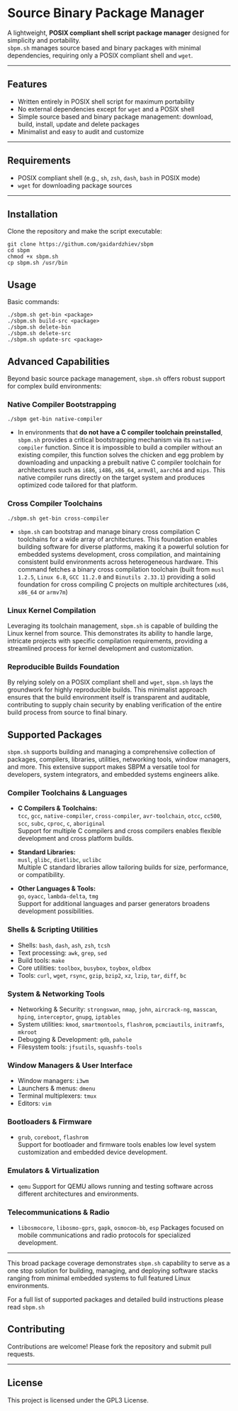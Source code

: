 # Source Binary Package Manager

A lightweight, **POSIX compliant shell script package manager** designed for simplicity and portability.  
`sbpm.sh` manages source based and binary packages with minimal dependencies, requiring only a POSIX compliant shell and `wget`.

---

## Features

- Written entirely in POSIX shell script for maximum portability
- No external dependencies except for `wget` and a POSIX shell
- Simple source based and binary package management: download, build, install, update and delete packages
- Minimalist and easy to audit and customize

---

## Requirements

- POSIX compliant shell (e.g., `sh`, `zsh`, `dash`, `bash` in POSIX mode)
- `wget` for downloading package sources

---

## Installation

Clone the repository and make the script executable:

```
git clone https://githum.com/gaidardzhiev/sbpm
cd sbpm
chmod +x sbpm.sh
cp sbpm.sh /usr/bin
```

## Usage

Basic commands:

```
./sbpm.sh get-bin <package>
./sbpm.sh build-src <package>
./sbpm.sh delete-bin
./sbpm.sh delete-src
./sbpm.sh update-src <package>
```

## Advanced Capabilities
Beyond basic source package management, `sbpm.sh` offers robust support for complex build environments:

### Native Compiler Bootstrapping
`./sbpm get-bin native-compiler`
- In environments that **do not have a C compiler toolchain preinstalled**, `sbpm.sh` provides a critical bootstrapping mechanism via its `native-compiler` function. Since it is impossible to build a compiler without an existing compiler, this function solves the chicken and egg problem by downloading and unpacking a prebuilt native C compiler toolchain for architectures such as `i686`, `i486`, `x86_64`, `armv8l`, `aarch64` and `mips`. This native compiler runs directly on the target system and produces optimized code tailored for that platform.

### Cross Compiler Toolchains
`./sbpm.sh get-bin cross-compiler`
 - `sbpm.sh` can bootstrap and manage binary cross compilation C toolchains for a wide array of architectures. This foundation enables building software for diverse platforms, making it a powerful solution for embedded systems development, cross compilation, and maintaining consistent build environments across heterogeneous hardware.
This command fetches a binary cross compilation toolchain (built from `musl 1.2.5`, `Linux 6.8`, `GCC 11.2.0` and `Binutils 2.33.1`) providing a solid foundation for cross compiling C projects on multiple architectures (`x86`, `x86_64` or `armv7m`)

### Linux Kernel Compilation
Leveraging its toolchain management, `sbpm.sh` is capable of building the Linux kernel from source. This demonstrates its ability to handle large, intricate projects with specific compilation requirements, providing a streamlined process for kernel development and customization.

### Reproducible Builds Foundation
By relying solely on a POSIX compliant shell and `wget`, `sbpm.sh` lays the groundwork for highly reproducible builds. This minimalist approach ensures that the build environment itself is transparent and auditable, contributing to supply chain security by enabling verification of the entire build process from source to final binary.


## Supported Packages

`sbpm.sh` supports building and managing a comprehensive collection of packages, compilers, libraries, utilities, networking tools, window managers, and more. This extensive support makes SBPM a versatile tool for developers, system integrators, and embedded systems engineers alike.

### Compiler Toolchains & Languages

- **C Compilers & Toolchains:**  
  `tcc`, `gcc`, `native-compiler`, `cross-compiler`, `avr-toolchain`, `otcc`, `cc500`, `scc`, `subc`, `cproc`, `c`, `aboriginal`  
  Support for multiple C compilers and cross compilers enables flexible development and cross platform builds.

- **Standard Libraries:**  
  `musl`, `glibc`, `dietlibc`, `uclibc`  
  Multiple C standard libraries allow tailoring builds for size, performance, or compatibility.

- **Other Languages & Tools:**  
  `go`, `oyacc`, `lambda-delta`, `tmg`  
  Support for additional languages and parser generators broadens development possibilities.

### Shells & Scripting Utilities

- Shells: `bash`, `dash`, `ash`, `zsh`, `tcsh`  
- Text processing: `awk`, `grep`, `sed`  
- Build tools: `make`  
- Core utilities: `toolbox`, `busybox`, `toybox`, `oldbox`  
- Tools: `curl`, `wget`, `rsync`, `gzip`, `bzip2`, `xz`, `lzip`, `tar`, `diff`, `bc`

### System & Networking Tools

- Networking & Security: `strongswan`, `nmap`, `john`, `aircrack-ng`, `masscan`, `hping`, `interceptor`, `gnupg`, `iptables`  
- System utilities: `kmod`, `smartmontools`, `flashrom`, `pcmciautils`, `initramfs`, `mkroot`  
- Debugging & Development: `gdb`, `pahole`  
- Filesystem tools: `jfsutils`, `squashfs-tools`

### Window Managers & User Interface

- Window managers: `i3wm`  
- Launchers & menus: `dmenu`  
- Terminal multiplexers: `tmux`  
- Editors: `vim`

### Bootloaders & Firmware

- `grub`, `coreboot`, `flashrom`  
  Support for bootloader and firmware tools enables low level system customization and embedded device development.

### Emulators & Virtualization

- `qemu` 
  Support for QEMU allows running and testing software across different architectures and environments.

### Telecommunications & Radio

- `libosmocore`, `libosmo-gprs`, `gapk`, `osmocom-bb`, `esp` 
  Packages focused on mobile communications and radio protocols for specialized development.

---

This broad package coverage demonstrates `sbpm.sh` capability to serve as a one stop solution for building, managing, and deploying software stacks ranging from minimal embedded systems to full featured Linux environments.

For a full list of supported packages and detailed build instructions please read `sbpm.sh`

## Contributing

Contributions are welcome! Please fork the repository and submit pull requests.

---

## License

This project is licensed under the GPL3 License.
